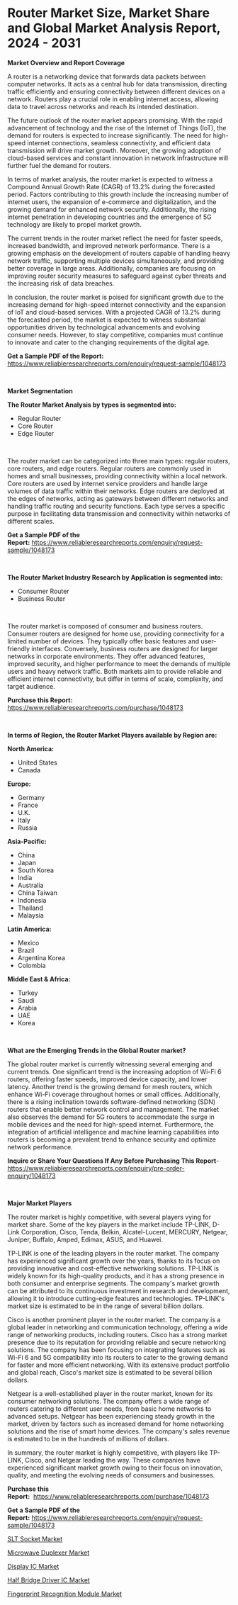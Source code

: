 <p><h1>Router Market Size, Market Share and Global Market Analysis Report, 2024 - 2031</h1></p><p><strong>Market Overview and Report Coverage</strong></p>
<p><p>A router is a networking device that forwards data packets between computer networks. It acts as a central hub for data transmission, directing traffic efficiently and ensuring connectivity between different devices on a network. Routers play a crucial role in enabling internet access, allowing data to travel across networks and reach its intended destination.</p><p>The future outlook of the router market appears promising. With the rapid advancement of technology and the rise of the Internet of Things (IoT), the demand for routers is expected to increase significantly. The need for high-speed internet connections, seamless connectivity, and efficient data transmission will drive market growth. Moreover, the growing adoption of cloud-based services and constant innovation in network infrastructure will further fuel the demand for routers.</p><p>In terms of market analysis, the router market is expected to witness a Compound Annual Growth Rate (CAGR) of 13.2% during the forecasted period. Factors contributing to this growth include the increasing number of internet users, the expansion of e-commerce and digitalization, and the growing demand for enhanced network security. Additionally, the rising internet penetration in developing countries and the emergence of 5G technology are likely to propel market growth.</p><p>The current trends in the router market reflect the need for faster speeds, increased bandwidth, and improved network performance. There is a growing emphasis on the development of routers capable of handling heavy network traffic, supporting multiple devices simultaneously, and providing better coverage in large areas. Additionally, companies are focusing on improving router security measures to safeguard against cyber threats and the increasing risk of data breaches.</p><p>In conclusion, the router market is poised for significant growth due to the increasing demand for high-speed internet connectivity and the expansion of IoT and cloud-based services. With a projected CAGR of 13.2% during the forecasted period, the market is expected to witness substantial opportunities driven by technological advancements and evolving consumer needs. However, to stay competitive, companies must continue to innovate and cater to the changing requirements of the digital age.</p></p>
<p><strong>Get a Sample PDF of the Report:</strong> <a href="https://www.reliableresearchreports.com/enquiry/request-sample/1048173">https://www.reliableresearchreports.com/enquiry/request-sample/1048173</a></p>
<p>&nbsp;</p>
<p><strong>Market Segmentation</strong></p>
<p><strong>The Router Market Analysis by types is segmented into:</strong></p>
<p><ul><li>Regular Router</li><li>Core Router</li><li>Edge Router</li></ul></p>
<p>&nbsp;</p>
<p><p>The router market can be categorized into three main types: regular routers, core routers, and edge routers. Regular routers are commonly used in homes and small businesses, providing connectivity within a local network. Core routers are used by internet service providers and handle large volumes of data traffic within their networks. Edge routers are deployed at the edges of networks, acting as gateways between different networks and handling traffic routing and security functions. Each type serves a specific purpose in facilitating data transmission and connectivity within networks of different scales.</p></p>
<p><strong>Get a Sample PDF of the Report:</strong>&nbsp;<a href="https://www.reliableresearchreports.com/enquiry/request-sample/1048173">https://www.reliableresearchreports.com/enquiry/request-sample/1048173</a></p>
<p>&nbsp;</p>
<p><strong>The Router Market Industry Research by Application is segmented into:</strong></p>
<p><ul><li>Consumer Router</li><li>Business Router</li></ul></p>
<p>&nbsp;</p>
<p><p>The router market is composed of consumer and business routers. Consumer routers are designed for home use, providing connectivity for a limited number of devices. They typically offer basic features and user-friendly interfaces. Conversely, business routers are designed for larger networks in corporate environments. They offer advanced features, improved security, and higher performance to meet the demands of multiple users and heavy network traffic. Both markets aim to provide reliable and efficient internet connectivity, but differ in terms of scale, complexity, and target audience.</p></p>
<p><strong>Purchase this Report:</strong>&nbsp; <a href="https://www.reliableresearchreports.com/purchase/1048173">https://www.reliableresearchreports.com/purchase/1048173</a></p>
<p>&nbsp;</p>
<p><strong>In terms of Region, the Router Market Players available by Region are:</strong></p>
<p>
    <p> <strong> North America: </strong>
        <ul>
            <li>United States</li>
            <li>Canada</li>
        </ul>
        </p> 
    <p> <strong> Europe: </strong>
        <ul>
            <li>Germany</li>
            <li>France</li>
            <li>U.K.</li>
            <li>Italy</li>
            <li>Russia</li>
        </ul>
        </p> 
    <p> <strong> Asia-Pacific: </strong>
        <ul>
            <li>China</li>
            <li>Japan</li>
            <li>South Korea</li>
            <li>India</li>
            <li>Australia</li>
            <li>China Taiwan</li>
            <li>Indonesia</li>
            <li>Thailand</li>
            <li>Malaysia</li>
        </ul>
        </p> 
    <p> <strong> Latin America: </strong>
        <ul>
            <li>Mexico</li>
            <li>Brazil</li>
            <li>Argentina Korea</li>
            <li>Colombia</li>
        </ul>
        </p> 
    <p> <strong> Middle East & Africa: </strong>
        <ul>
            <li>Turkey</li>
            <li>Saudi</li>
            <li>Arabia</li>
            <li>UAE</li>
            <li>Korea</li>
        </ul>
    </p>
    </p>
<p>&nbsp;</p>
<p><strong>What are the Emerging Trends in the Global Router market?</strong></p>
<p><p>The global router market is currently witnessing several emerging and current trends. One significant trend is the increasing adoption of Wi-Fi 6 routers, offering faster speeds, improved device capacity, and lower latency. Another trend is the growing demand for mesh routers, which enhance Wi-Fi coverage throughout homes or small offices. Additionally, there is a rising inclination towards software-defined networking (SDN) routers that enable better network control and management. The market also observes the demand for 5G routers to accommodate the surge in mobile devices and the need for high-speed internet. Furthermore, the integration of artificial intelligence and machine learning capabilities into routers is becoming a prevalent trend to enhance security and optimize network performance.</p></p>
<p><strong>Inquire or Share Your Questions If Any Before Purchasing This Report</strong>- <a href="https://www.reliableresearchreports.com/enquiry/pre-order-enquiry/1048173">https://www.reliableresearchreports.com/enquiry/pre-order-enquiry/1048173</a></p>
<p>&nbsp;</p>
<p><strong>Major Market Players</strong></p>
<p><p>The router market is highly competitive, with several players vying for market share. Some of the key players in the market include TP-LINK, D-Link Corporation, Cisco, Tenda, Belkin, Alcatel-Lucent, MERCURY, Netgear, Juniper, Buffalo, Amped, Edimax, ASUS, and Huawei.</p><p>TP-LINK is one of the leading players in the router market. The company has experienced significant growth over the years, thanks to its focus on providing innovative and cost-effective networking solutions. TP-LINK is widely known for its high-quality products, and it has a strong presence in both consumer and enterprise segments. The company's market growth can be attributed to its continuous investment in research and development, allowing it to introduce cutting-edge features and technologies. TP-LINK's market size is estimated to be in the range of several billion dollars.</p><p>Cisco is another prominent player in the router market. The company is a global leader in networking and communication technology, offering a wide range of networking products, including routers. Cisco has a strong market presence due to its reputation for providing reliable and secure networking solutions. The company has been focusing on integrating features such as Wi-Fi 6 and 5G compatibility into its routers to cater to the growing demand for faster and more efficient networking. With its extensive product portfolio and global reach, Cisco's market size is estimated to be several billion dollars.</p><p>Netgear is a well-established player in the router market, known for its consumer networking solutions. The company offers a wide range of routers catering to different user needs, from basic home networks to advanced setups. Netgear has been experiencing steady growth in the market, driven by factors such as increased demand for home networking solutions and the rise of smart home devices. The company's sales revenue is estimated to be in the hundreds of millions of dollars.</p><p>In summary, the router market is highly competitive, with players like TP-LINK, Cisco, and Netgear leading the way. These companies have experienced significant market growth owing to their focus on innovation, quality, and meeting the evolving needs of consumers and businesses.</p></p>
<p><strong>Purchase this Report:</strong>&nbsp;&nbsp;<a href="https://www.reliableresearchreports.com/purchase/1048173">https://www.reliableresearchreports.com/purchase/1048173</a></p>
<p></p>
<p><strong>Get a Sample PDF of the Report:</strong>&nbsp;<a href="https://www.reliableresearchreports.com/enquiry/request-sample/1048173">https://www.reliableresearchreports.com/enquiry/request-sample/1048173</a></p>
<p><p><a href="https://github.com/grishafomin4852/Market-Research-Report-List-2/blob/main/slt-socket-market.md">SLT Socket Market</a></p><p><a href="https://github.com/dziulagalemab/Market-Research-Report-List-2/blob/main/microwave-duplexer-market.md">Microwave Duplexer Market</a></p><p><a href="https://github.com/ruslanpoljakovrd177/Market-Research-Report-List-2/blob/main/display-ic-market.md">Display IC Market</a></p><p><a href="https://github.com/gulaimolin/Market-Research-Report-List-2/blob/main/half-bridge-driver-ic-market.md">Half Bridge Driver IC Market</a></p><p><a href="https://github.com/abbypearson7765/Market-Research-Report-List-2/blob/main/fingerprint-recognition-module-market.md">Fingerprint Recognition Module Market</a></p></p>